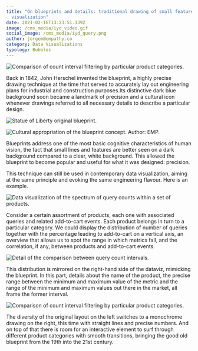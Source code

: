 ```yaml
---
title: "On blueprints and details: traditional drawing of small features in data
  visualization"
date: 2021-02-16T13:23:51.139Z
image: /cms_media/iyd_video.gif
social_image: /cms_media/iyd_query.png
author: jorgem@empathy.co
category: Data Visualizations
typology: Bubbles
---
```

![ Comparison of count interval filtering by particular product categories. ](/cms_media/iyd_video.gif " Comparison of count interval filtering by particular product categories. ")

Back in 1842, John Herschel invented the blueprint, a highly precise drawing technique at the time that served to accurately lay out engineering plans for industrial and construction purposes.Its distinctive dark blue background soon became a landmark of precision and a cultural icon whenever drawings referred to all necessary details to describe a particular design.

![Statue of Liberty original blueprint. ](/cms_media/statueliberty.jpg "Statue of Liberty original blueprint. ")

![Cultural appropriation of the blueprint concept. Author: EMP. ](/cms_media/blueprint.jpg "Cultural appropriation of the blueprint concept. Author: EMP. ")

Blueprints address one of the most basic cognitive characteristics of human vision, the fact that small lines and features are better seen on a dark background compared to a clear, white background. This allowed the blueprint to become popular and useful for what it was designed: precision.

This technique can still be used in contemporary data visualization, aiming at the same principle and evoking the same engineering flavour. Here is an example.

![Data visualization of the spectrum of query counts within a set of products.  ](/cms_media/iyd_query.png "Data visualization of the spectrum of query counts within a set of products.  ")

Consider a certain assortment of products, each one with associated queries and related add-to-cart events. Each product belongs in turn to a particular category. We could display the distribution of number of queries together with the percentage leading to add-to-cart on a vertical axis, an overview that allows us to spot the range in which metrics fall, and the correlation, if any, between products and add-to-cart events.

![Detail of the comparison between query count intervals. ](/cms_media/screenshot-2021-02-16-at-12.15.01.png "Detail of the comparison between query count intervals. ")

This distribution is mirrored on the right-hand side of the dataviz, mimicking the blueprint. In this part, details about the name of the product, the precise range between the minimum and maximum value of the metric and the range of the minimum and maximum values out there in the market, all frame the former interval.

![Comparison of count interval filtering by particular product categories. ](/cms_media/iyd_video.gif "Comparison of count interval filtering by particular product categories. ")

The diversity of the original layout on the left switches to a monochrome drawing on the right, this time with straight lines and precise numbers. And on top of that there is room for an interactive element to surf through different product categories with smooth transitions, bringing the good old blueprint from the 19th into the 21st century.
